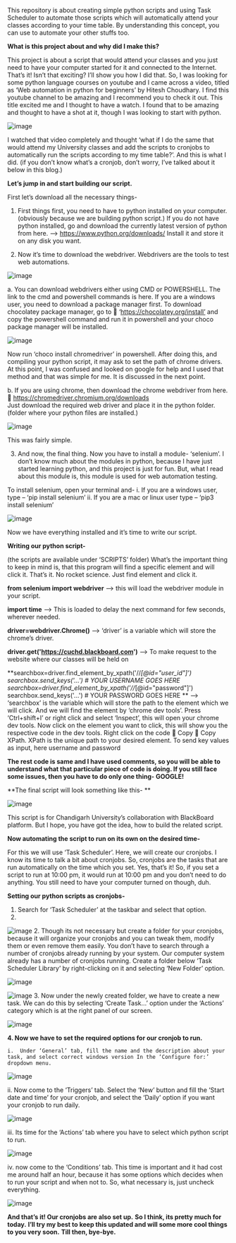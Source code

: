 This repository is about creating simple python scripts and using Task Scheduler to automate those scripts which will automatically attend your classes according to your time table.
By understanding this concept, you can use to automate your other stuffs too.

**What is this project about and why did I make this?**

This project is about a script that would attend your classes and you just need to have your computer started for it and connected to the Internet. That’s it! Isn’t that exciting? I’ll show you how I did that.
So, I was looking for some python language courses on youtube and I came across a video, titled as ‘Web automation in python for beginners’ by Hitesh Choudhary. I find this youtube channel to be amazing and I recommend you to check it out. This title excited me and I thought to have a watch. I found that to be amazing and thought to have a shot at it, though I was looking to start with python. 

 ![image](https://user-images.githubusercontent.com/55484263/109388618-3c2d7280-792e-11eb-9263-ae2d0d91c08a.png)

I watched that video completely and thought ‘what if I do the same that would attend my University classes and add the scripts to cronjobs to automatically run the scripts according to my time table?’. And this is what I did. (if you don’t know what’s a cronjob, don’t worry, I’ve talked about it below in this blog.)


**Let’s jump in and start building our script.**

First let’s download all the necessary things-
1.	First things first, you need to have to python installed on your computer. (obviously because we are building python script.)
    If you do not have python installed, go and download the currently latest version of python from here. -->  https://www.python.org/downloads/
Install it and store it on any disk you want.

2.	Now it’s time to download the webdriver. Webdrivers are the tools to test web automations.

![image](https://user-images.githubusercontent.com/55484263/109389183-6e8c9f00-7931-11eb-8646-85c95719d011.png)

  a.	You can download webdrivers either using CMD or POWERSHELL. The link to the cmd and powershell commands is here. 
     If you are a windows user, you need to download a package manager first. To download chocolatey package manager, go to           ‘https://chocolatey.org/install’ and copy the powershell command and run it in powershell and your choco package manager will       be installed. 

![image](https://user-images.githubusercontent.com/55484263/109389195-7c422480-7931-11eb-9c4d-4141a176d32f.png)

Now run ‘choco install chromedriver’ in powershell.
After doing this, and compiling your python script, it may ask to set the path of chrome drivers. At this point, I was confused and looked on google for help and I used that method and that was simple for me. It is discussed in the next point. 

b.	If you are using chrome, then download the chrome webdriver from here.  https://chromedriver.chromium.org/downloads	
Just download the required web driver and place it in the python folder. (folder where your python files are installed.)

![image](https://user-images.githubusercontent.com/55484263/109389208-895f1380-7931-11eb-818b-f51b2cfed268.png)

This was fairly simple. 

3.	And now, the final thing. Now you have to install a module- ‘selenium’. I don’t know much about the modules in python, because I have just started learning python, and this project is just for fun. But, what I read about this module is, this module is used for web automation testing.

To install selenium, open your terminal and-
        i.	If you are a windows user, type – ‘pip install selenium’
        ii.	If you are a mac or linux user type – ‘pip3 install selenium’ 
        
 ![image](https://user-images.githubusercontent.com/55484263/109389221-a0056a80-7931-11eb-8d6d-bbd7c7315264.png)


Now we have everything installed and it’s time to write our script.


**Writing our python script-**

(the scripts are available under ‘SCRIPTS’ folder)
What’s the important thing to keep in mind is, that this program will find a specific element and will click it. That’s it. No rocket science. Just find element and click it.

**from selenium import webdriver**
--> this will load the webdriver module in your script. 

**import time**
--> This is loaded to delay the next command for few seconds, wherever needed.

**driver=webdriver.Chrome()**
--> ‘driver’ is a variable which will store the chrome’s driver.

**driver.get('https://cuchd.blackboard.com')**
--> To make request to the website where our classes will be held on

**searchbox=driver.find_element_by_xpath('//*[@id="user_id"]')
searchbox.send_keys('...')  # YOUR USERNAME GOES HERE
searchbox=driver.find_element_by_xpath('//*[@id="password"]')
searchbox.send_keys('...')  # YOUR PASSWORD GOES HERE **
--> ‘searchbox’ is the variable which will store the path to the element which we will click. And we will find the element by ‘chrome dev tools’. Press ‘Ctrl+shift+I’ or right click and select ‘Inspect’, this will open your chrome dev tools. Now click on the element you want to click, this will show you the respective code in the dev tools. Right click on the code  Copy  Copy XPath.
XPath is the unique path to your desired element.
To send key values as input, here username and password


**The rest code is same and I have used comments, so you will be able to understand what that particular piece of code is doing. 
If you still face some issues, then you have to do only one thing- GOOGLE!**



**The final script will look something like this- **

![image](https://user-images.githubusercontent.com/55484263/109389239-bf9c9300-7931-11eb-8ac7-21b12978a932.png)

This script is for Chandigarh University’s collaboration with BlackBoard platform.
But I hope, you have got the idea, how to build the related script.



**Now automating the script to run on its own on the desired time-**

For this we will use ‘Task Scheduler’. Here, we will create our cronjobs. 
I know its time to talk a bit about cronjobs. So, cronjobs are the tasks that are run automatically on the time which you set. Yes, that’s it! So, if you set a script to run at 10:00 pm, it would run at 10:00 pm and you don’t need to do anything. You still need to have your computer turned on though, duh.



**Setting our python scripts as cronjobs-**

1.	Search for ‘Task Scheduler’ at the taskbar and select that option.
2.	
![image](https://user-images.githubusercontent.com/55484263/109389260-e22eac00-7931-11eb-9be6-c8cdbae5c805.png)
2.	Though its not necessary but create a folder for your cronjobs, because it will organize your cronjobs and you can tweak them, modify them or even remove them easily. You don’t have to search through a number of cronjobs already running by your system. Our computer system already has a number of cronjobs running.
Create a folder below ‘Task Scheduler Library’ by right-clicking on it and selecting ‘New Folder’ option.

![image](https://user-images.githubusercontent.com/55484263/109389267-ea86e700-7931-11eb-9fe3-d2f2ee905b20.png)

![image](https://user-images.githubusercontent.com/55484263/109389274-ee1a6e00-7931-11eb-85db-6393e53eaa53.png)
3.	Now under the newly created folder, we have to create a new task.
We can do this by selecting ‘Create Task…’ option under the ‘Actions’ category which is at the right panel of our screen.

![image](https://user-images.githubusercontent.com/55484263/109389287-f8d50300-7931-11eb-99c5-14ea60761ce0.png)


**4.	Now we have to set the required options for our cronjob to run.**

    i.	Under ‘General’ tab, fill the name and the description about your task, and select correct windows version In the ‘Configure for:’ dropdown menu. 
    
![image](https://user-images.githubusercontent.com/55484263/109389303-09857900-7932-11eb-9cbe-7fe1aa43aa28.png)

   ii.	Now come to the ‘Triggers’ tab. Select the ‘New’ button and fill the ‘Start date and time’ for your cronjob, and select the ‘Daily’ option if you want your cronjob to run daily.
   
![image](https://user-images.githubusercontent.com/55484263/109389311-14d8a480-7932-11eb-8028-f0ba0666c805.png)

  iii.	Its time for the ‘Actions’ tab where you have to select which python script to run.
  
![image](https://user-images.githubusercontent.com/55484263/109389321-1a35ef00-7932-11eb-950d-2dc2604952b3.png)

  iv.	now come to the ‘Conditions’ tab. This time is important and it had cost me around half an hour, because it has some options which decides when to run your script and when not to.
So, what necessary is, just uncheck everything.

![image](https://user-images.githubusercontent.com/55484263/109389324-20c46680-7932-11eb-8fe7-2c6b3b4ab69b.png)



**And that’s it! Our cronjobs are also set up.**
**So I think, its pretty much for today.**
**I’ll try my best to keep this updated and will some more cool things to you very soon.**
**Till then, bye-bye.**
